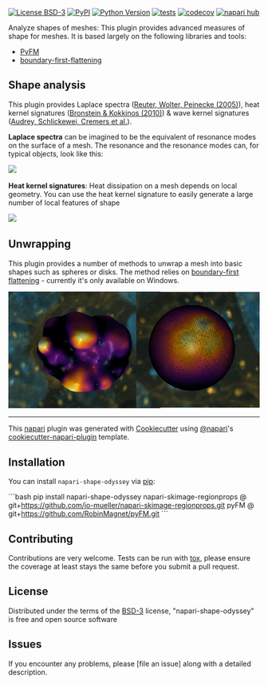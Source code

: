 
[![License BSD-3](https://img.shields.io/pypi/l/napari-shape-odyssey.svg?color=green)](https://github.com/jo-mueller/napari-shape-odyssey/raw/main/LICENSE)
[![PyPI](https://img.shields.io/pypi/v/napari-shape-odyssey.svg?color=green)](https://pypi.org/project/napari-shape-odyssey)
[![Python Version](https://img.shields.io/pypi/pyversions/napari-shape-odyssey.svg?color=green)](https://python.org)
[![tests](https://github.com/jo-mueller/napari-shape-odyssey/workflows/tests/badge.svg)](https://github.com/jo-mueller/napari-shape-odyssey/actions)
[![codecov](https://codecov.io/gh/jo-mueller/napari-shape-odyssey/branch/main/graph/badge.svg)](https://codecov.io/gh/jo-mueller/napari-shape-odyssey)
[![napari hub](https://img.shields.io/endpoint?url=https://api.napari-hub.org/shields/napari-shape-odyssey)](https://napari-hub.org/plugins/napari-shape-odyssey)

Analyze shapes of meshes: This plugin provides advanced measures of shape for meshes. It is based largely on the following libraries and tools:

* [PyFM](https:/github.com/robinmagnet/pyfm)
* [boundary-first-flattening](https://github.com/GeometryCollective/boundary-first-flattening)

## Shape analysis

This plugin provides Laplace spectra ([Reuter, Wolter, Peinecke (2005)](https://dl.acm.org/doi/abs/10.1145/1060244.1060256)), heat kernel signatures ([Bronstein & Kokkinos (2010)](https://ieeexplore.ieee.org/abstract/document/5539838/)) & wave kernel signatures ([Audrey, Schlickewei, Cremers et al.](https://ieeexplore.ieee.org/abstract/document/6130444)).

**Laplace spectra** can be imagined to be the equivalent of resonance modes on the surface of a mesh. The resonance and the resonance modes can, for typical objects, look like this:

![](https://github.com/jo-mueller/napari-shape-odyssey/raw/main/docs/imgs/Eigenvalues.gif)

**Heat kernel signatures**: Heat dissipation on a mesh depends on local geometry. You can use the heat kernel signature to easily generate a large number of local features of shape

![](https://github.com/jo-mueller/napari-shape-odyssey/raw/main/docs/imgs/heat_kernel_signature.gif)

## Unwrapping

This plugin provides a number of methods to unwrap a mesh into basic shapes such as spheres or disks. The method relies on [boundary-first flattening](https://github.com/GeometryCollective/boundary-first-flattening) - currently it's only available on Windows.

![](https://github.com/jo-mueller/napari-shape-odyssey/raw/main/docs/imgs/unwrap_to_sphere.png)



----------------------------------

This [napari] plugin was generated with [Cookiecutter] using [@napari]'s [cookiecutter-napari-plugin] template.

<!--
Don't miss the full getting started guide to set up your new package:
https://github.com/napari/cookiecutter-napari-plugin#getting-started

and review the napari docs for plugin developers:
https://napari.org/stable/plugins/index.html
-->

## Installation

You can install `napari-shape-odyssey` via [pip]:

´´´bash
    pip install napari-shape-odyssey
    napari-skimage-regionprops @ git+https://github.com/jo-mueller/napari-skimage-regionprops.git
    pyFM @ git+https://github.com/RobinMagnet/pyFM.git
´´´




## Contributing

Contributions are very welcome. Tests can be run with [tox], please ensure
the coverage at least stays the same before you submit a pull request.

## License

Distributed under the terms of the [BSD-3] license,
"napari-shape-odyssey" is free and open source software

## Issues

If you encounter any problems, please [file an issue] along with a detailed description.

[napari]: https://github.com/napari/napari
[Cookiecutter]: https://github.com/audreyr/cookiecutter
[@napari]: https://github.com/napari
[MIT]: http://opensource.org/licenses/MIT
[BSD-3]: http://opensource.org/licenses/BSD-3-Clause
[GNU GPL v3.0]: http://www.gnu.org/licenses/gpl-3.0.txt
[GNU LGPL v3.0]: http://www.gnu.org/licenses/lgpl-3.0.txt
[Apache Software License 2.0]: http://www.apache.org/licenses/LICENSE-2.0
[Mozilla Public License 2.0]: https://www.mozilla.org/media/MPL/2.0/index.txt
[cookiecutter-napari-plugin]: https://github.com/napari/cookiecutter-napari-plugin

[napari]: https://github.com/napari/napari
[tox]: https://tox.readthedocs.io/en/latest/
[pip]: https://pypi.org/project/pip/
[PyPI]: https://pypi.org/
